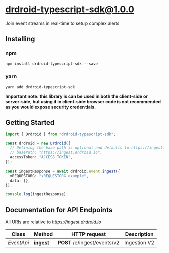 # drdroid-typescript-sdk@1.0.0

Join event streams in real-time to setup complex alerts
## Installing

### npm
```
npm install drdroid-typescript-sdk --save
```

### yarn
```
yarn add drdroid-typescript-sdk
```

**Important note: this library is can be used in both the client-side or server-side, but using it
in client-side browser code is not recommended as you would expose security credentials.**



## Getting Started

```typescript
import { Drdroid } from "drdroid-typescript-sdk";

const drdroid = new Drdroid({
  // Defining the base path is optional and defaults to https://ingest.drdroid.io
  // basePath: "https://ingest.drdroid.io",
  accessToken: "ACCESS_TOKEN",
});

const ingestResponse = await drdroid.event.ingest({
  xREQUESTORG: "xREQUESTORG_example",
  data: {},
});

console.log(ingestResponse);
```

## Documentation for API Endpoints

All URIs are relative to *https://ingest.drdroid.io*

Class | Method | HTTP request | Description
------------ | ------------- | ------------- | -------------
*EventApi* | [**ingest**](docs/EventApi.md#ingest) | **POST** /e/ingest/events/v2 | Ingestion V2

